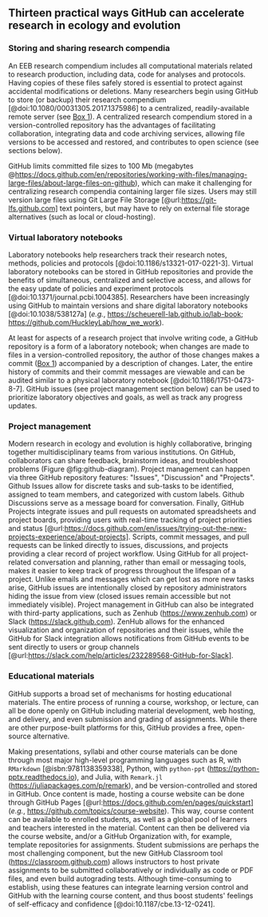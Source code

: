 ## Thirteen practical ways GitHub can accelerate research in ecology and evolution

### Storing and sharing research compendia

<!--*contributors to this section: Dylan Gomes, Emma Hudgins, Pedro Braga* -->
An EEB research compendium includes all computational materials related to research production, including data, code for analyses and protocols.
Having copies of these files safely stored is essential to protect against accidental modifications or deletions.
Many researchers begin using GitHub to store (or backup) their research compendium [@doi:10.1080/00031305.2017.1375986] to a centralized, readily-available remote server (see [Box 1](#definitions)).
A centralized research compendium stored in a version-controlled repository has the advantages of facilitating collaboration, integrating data and code archiving services, allowing file versions to be accessed and restored, and contributes to open science (see sections below).

GitHub limits committed file sizes to 100 Mb (megabytes @https://docs.github.com/en/repositories/working-with-files/managing-large-files/about-large-files-on-github), which can make it challenging for centralizing research compendia containing larger file sizes. 
Users may still version large files using Git Large File Storage [@url:https://git-lfs.github.com] text pointers, but may have to rely on external file storage alternatives (such as local or cloud-hosting).

### Virtual laboratory notebooks

<!--*contributors to this section: RCO* -->
Laboratory notebooks help researchers track their research notes, methods, policies and protocols [@doi:10.1186/s13321-017-0221-3].
Virtual laboratory notebooks can be stored in GitHub repositories and provide the benefits of simultaneous, centralized and selective access, and allows for the easy update of policies and experiment protocols [@doi:10.1371/journal.pcbi.1004385].
Researchers have been increasingly using GitHub to maintain versions and share digital laboratory notebooks [@doi:10.1038/538127a] (_e.g._, <https://scheuerell-lab.github.io/lab-book>; <https://github.com/HuckleyLab/how_we_work>). 

At least for aspects of a research project that involve writing code, a GitHub repository is a form of a laboratory notebook; when changes are made to files in a version-controlled repository, the author of those changes makes a commit ([Box 1](#definitions)) accompanied by a description of changes. 
Later, the entire history of commits and their commit messages are viewable and can be audited similar to a physical laboratory notebook [@doi:10.1186/1751-0473-8-7].
GitHub issues (see project management section below) can be used to prioritize laboratory objectives and goals, as well as track any progress updates.

### Project management

<!--*Contributors to this section: Kaitlyn Gaynor, Rob Crystal-Ornelas, Pedro Braga*-->

Modern research in ecology and evolution is highly collaborative, bringing together multidisciplinary teams from various institutions.
On GitHub, collaborators can share feedback, brainstorm ideas, and troubleshoot problems (Figure @fig:github-diagram).
Project management can happen via three GitHub repository features: "Issues", "Discussion" and "Projects".
Github Issues allow for discrete tasks and sub-tasks to be identified, assigned to team members, and categorized with custom labels.
Github Discussions serve as a message board for conversation.
Finally, GitHub Projects integrate issues and pull requests on automated spreadsheets and project boards, providing users with real-time tracking of project priorities and status [@url:https://docs.github.com/en/issues/trying-out-the-new-projects-experience/about-projects].
Scripts, commit messages, and pull requests can be linked directly to issues, discussions, and projects providing a clear record of project workflow.
Using GitHub for all project-related conversation and planning, rather than email or messaging tools, makes it easier to keep track of progress throughout the lifespan of a project.
Unlike emails and messages which can get lost as more new tasks arise, GitHub issues are intentionally closed by repository administrators hiding the issue from view (closed issues remain accessible but not immediately visible).
Project management in GitHub can also be integrated with third-party applications, such as Zenhub (<https://www.zenhub.com>) or Slack (<https://slack.github.com>).
ZenHub allows for the enhanced visualization and organization of repositories and their issues, while the GitHub for Slack integration allows notifications from GitHub events to be sent directly to users or group channels [@url:https://slack.com/help/articles/232289568-GitHub-for-Slack].

### Educational materials

<!-- *contributors to this section: Cole Brookson* -->

GitHub supports a broad set of mechanisms for hosting educational materials.
The entire process of running a course, workshop, or lecture, can all be done openly on GitHub including material development, web hosting, and delivery, and even submission and grading of assignments.
While there are other purpose-built platforms for this, GitHub provides a free, open-source alternative.

Making presentations, syllabi and other course materials can be done through most major high-level programming languages such as R, with `RMarkdown` [@isbn:9781138359338], Python, with `python-ppt` (<https://python-pptx.readthedocs.io>), and Julia, with `Remark.jl` (<https://juliapackages.com/p/remark>), and be version-controlled and stored in GitHub.
Once content is made, hosting a course website can be done through GitHub Pages [@url:https://docs.github.com/en/pages/quickstart] (_e.g._, <https://github.com/topics/course-website>).
This way, course content can be available to enrolled students, as well as a global pool of learners and teachers interested in the material.
Content can then be delivered via the course website, and/or a GitHub Organization with, for example, template repositories for assignments.
Student submissions are perhaps the most challenging component, but the new GitHub Classroom tool (<https://classroom.github.com>) allows instructors to host private assignments to be submitted collaboratively or individually as code or PDF files, and even build autograding tests.
Although time-consuming to establish, using these features can integrate learning version control and GitHub with the learning course content, and thus boost students' feelings of self-efficacy and confidence [@doi:10.1187/cbe.13-12-0241].